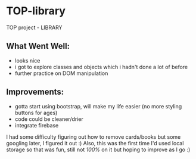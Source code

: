 # TOP-library
TOP project - LIBRARY


## What Went Well: 
* looks nice
* i got to explore classes and objects which i hadn't done a lot of before
* further practice on DOM manipulation

## Improvements:
* gotta start using bootstrap, will make my life easier (no more styling buttons for ages)
* code could be cleaner/drier
* integrate firebase

I had some difficulty figuring out how to remove cards/books but some googling later, I figured it out :)
Also, this was the first time I'd used local storage so that was fun, still not *100%* on it but hoping to improve as I go :)
